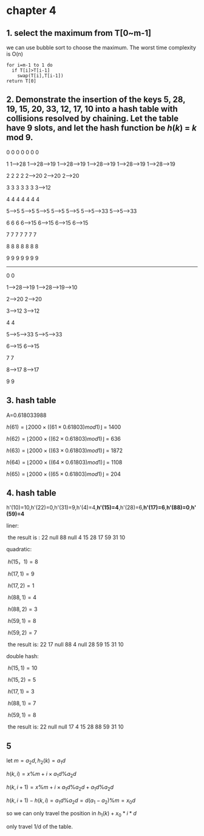 # chapter 4

## 1. select the maximum from T[0~m-1]

we can use bubble sort to choose the maximum. The worst time complexity is O(n)

```
for i=m-1 to 1 do
  if T[i]>T[i-1]
  	swap(T[i],T[i-1])
return T[0]

```

 

## 2. Demonstrate the insertion of the keys 5, 28, 19, 15, 20, 33, 12, 17, 10 into a hash table with collisions resolved by chaining. Let the table have 9 slots, and let the hash function be *h*(*k*) = *k* mod 9. 

0				0				0						0						0						0						0						

1				1-->28	   1-->28-->19	  1-->28-->19	  1-->28-->19	  1-->28-->19      1-->28-->19		 

2				2				2						2						 2-->20			   2-->20			   2-->20

3				3				3						3						 3						3						3-->12

4				4				4						4						 4						4						4

5-->5		 5-->5		 5-->5				  5-->5				  5-->5				 5-->5-->33	    5-->5-->33

6				6				6						 6-->15				6-->15			  6-->15			    6-->15

7				7				7						 7						 7					   7						 7

8				8				8						 8						 8					    8						8

9				9				9						 9						 9					    9						9

----------------------------------------------------------------------------------------------------------------------------------------------

0									0					

1-->28-->19				  1-->28-->19-->10		 

2-->20							2-->20

3-->12							3-->12

4									 4

5-->5-->33					 5-->5-->33

6-->15							6-->15

7									 7

8-->17							8-->17

9									  9

## 3. hash table

A=0.618033988

$h(61)=\lfloor 2000\times((61\times 0.61803)  mod1)\rfloor$ = 1400

$h(62)=\lfloor 2000\times((62\times 0.61803)  mod1)\rfloor$ = 636

$h(63)=\lfloor 2000\times((63\times 0.61803)  mod1)\rfloor$ = 1872

$h(64)=\lfloor 2000\times((64\times 0.61803)  mod1)\rfloor$ =  1108

$h(65)=\lfloor 2000\times((65\times 0.61803)  mod1)\rfloor$ =  204



## 4.  hash table

h'(10)=10,h'(22)=0,h'(31)=9,h'(4)=4,**h'(15)=4**,h'(28)=6,**h'(17)=6**,**h'(88)=0**,**h'(59)=4**

liner: 

​		the result is :	22 null 88 null 4 15 28 17 59 31 10

quadratic:

​		$h(15，1)=8$

​		$h(17,1)=9$  

​		$h(17,2)=1$

​		$h(88,1)=4$  

​		$h(88,2)= 3$	

​		$h(59,1)=8$

​		$h(59,2)=7$

​		the result is:  22 17 null 88 4 null 28 59 15 31 10

double hash:

​		$h(15,1)=10$

​		$h(15,2)=5$

​		$h(17,1)=3$

​		$h(88,1)=7$

​		$h(59,1)=8$

​		the result is:  22 null null 17 4 15 28 88 59 31 10



## 5

let $m=a_2d,h_2(k)=a_1d$

$h(k,i)=x\%m+i\times a_1d\%a_2d$

$h(k,i+1)=x\%m+ i\times a_1d\%a_2d+a_1d\%a_2d$

$h(k,i+1)-h(k,i)=a_1d\%a_2d=d(a_1-a_2)\%m=x_0d$ 

so we can only travel the position in $h_1(k)+x_0*i*d$ 

only travel 1/d of the table.







